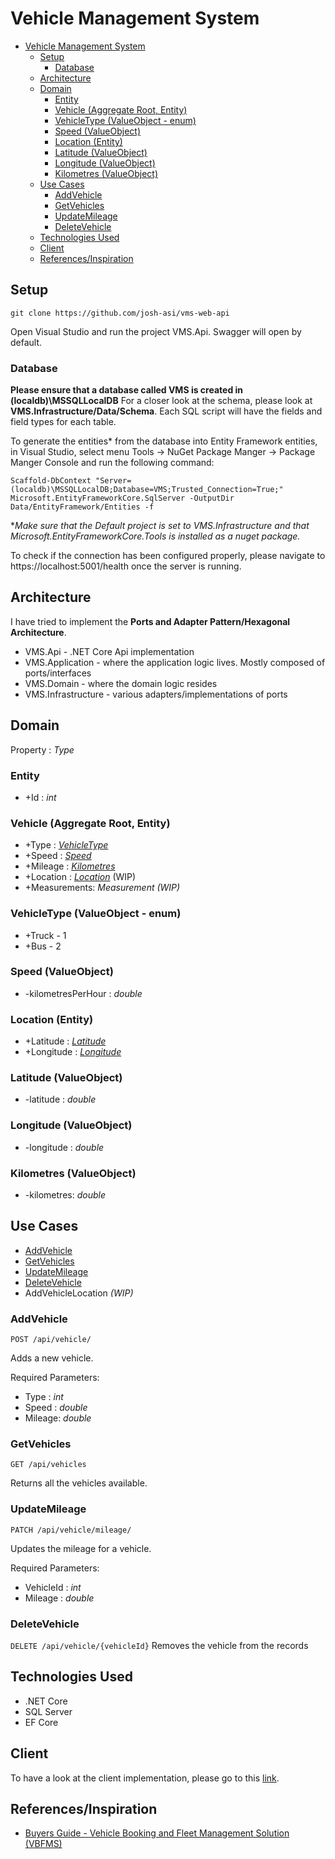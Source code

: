 # Vehicle Management System

- [Vehicle Management System](#vehicle-management-system)
  - [Setup](#setup)
    - [Database](#database)
  - [Architecture](#architecture)
  - [Domain](#domain)
    - [Entity](#entity)
    - [Vehicle (Aggregate Root, Entity)](#vehicle-aggregate-root-entity)
    - [VehicleType (ValueObject - enum)](#vehicletype-valueobject---enum)
    - [Speed (ValueObject)](#speed-valueobject)
    - [Location (Entity)](#location-entity)
    - [Latitude (ValueObject)](#latitude-valueobject)
    - [Longitude (ValueObject)](#longitude-valueobject)
    - [Kilometres (ValueObject)](#kilometres-valueobject)
  - [Use Cases](#use-cases)
    - [AddVehicle](#addvehicle)
    - [GetVehicles](#getvehicles)
    - [UpdateMileage](#updatemileage)
    - [DeleteVehicle](#deletevehicle)
  - [Technologies Used](#technologies-used)
  - [Client](#client)
  - [References/Inspiration](#referencesinspiration)

## Setup

`git clone https://github.com/josh-asi/vms-web-api`

Open Visual Studio and run the project VMS.Api. Swagger will open by default.

### Database

**Please ensure that a database called VMS is created in (localdb)\MSSQLLocalDB** For a closer look at the schema, please look at **VMS.Infrastructure/Data/Schema**. Each SQL script will have the fields and field types for each table.

To generate the entities\* from the database into Entity Framework entities, in Visual Studio, select menu Tools -> NuGet Package Manger -> Package Manger Console and run the following command:

`Scaffold-DbContext "Server=(localdb)\MSSQLLocalDB;Database=VMS;Trusted_Connection=True;" Microsoft.EntityFrameworkCore.SqlServer -OutputDir Data/EntityFramework/Entities -f`

\*_Make sure that the Default project is set to VMS.Infrastructure and that Microsoft.EntityFrameworkCore.Tools is installed as a nuget package._

To check if the connection has been configured properly, please navigate to https://localhost:5001/health once the server is running.

## Architecture

I have tried to implement the **Ports and Adapter Pattern/Hexagonal Architecture**.

- VMS.Api - .NET Core Api implementation
- VMS.Application - where the application logic lives. Mostly composed of ports/interfaces
- VMS.Domain - where the domain logic resides
- VMS.Infrastructure - various adapters/implementations of ports

## Domain

Property : _Type_

### Entity

- +Id : _int_

### Vehicle (Aggregate Root, Entity)

- +Type : [_VehicleType_](#vehicletype-valueobject---enum)
- +Speed : [_Speed_](#speed-valueobject)
- +Mileage : [_Kilometres_](#kilometres-valueobject)
- +Location : [_Location_](#location-entity) (WIP)
- +Measurements: _Measurement (WIP)_

### VehicleType (ValueObject - enum)

- +Truck - 1
- +Bus - 2

### Speed (ValueObject)

- -kilometresPerHour : _double_

### Location (Entity)

- +Latitude : [_Latitude_](#latitude-valueobject)
- +Longitude : [_Longitude_](#longitude-valueobject)

### Latitude (ValueObject)

- -latitude : _double_

### Longitude (ValueObject)

- -longitude : _double_

### Kilometres (ValueObject)

- -kilometres: _double_

## Use Cases

- [AddVehicle](#addvehicle)
- [GetVehicles](#getvehicles)
- [UpdateMileage](#updatemileage)
- [DeleteVehicle](#deletevehicle)
- AddVehicleLocation _(WIP)_

### AddVehicle

`POST /api/vehicle/`

Adds a new vehicle.

Required Parameters:

- Type : _int_
- Speed : _double_
- Mileage: _double_

### GetVehicles

`GET /api/vehicles`

Returns all the vehicles available.

### UpdateMileage

`PATCH /api/vehicle/mileage/`

Updates the mileage for a vehicle.

Required Parameters:

- VehicleId : _int_
- Mileage : _double_

### DeleteVehicle

`DELETE /api/vehicle/{vehicleId}`
Removes the vehicle from the records

## Technologies Used

- .NET Core
- SQL Server
- EF Core

## Client

To have a look at the client implementation, please go to this [link](https://github.com/josh-asi/vms-client).

## References/Inspiration

- [Buyers Guide - Vehicle Booking and Fleet Management Solution (VBFMS)](https://www.procurement.govt.nz/assets/procurement-property/documents/buyers-guide/vehicle-booking-and-fleet-management-services-syndicated-buyers-guide-msd.pdf)
